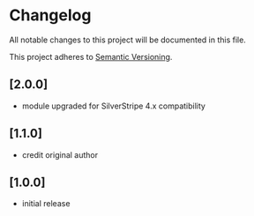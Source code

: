 # Changelog

All notable changes to this project will be documented in this file.

This project adheres to [Semantic Versioning](http://semver.org/).

## [2.0.0]

* module upgraded for SilverStripe 4.x compatibility

## [1.1.0]

* credit original author


## [1.0.0]

* initial release
